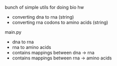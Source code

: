 bunch of simple utils for doing bio hw

- converting dna to rna (string)
- converting rna codons to amino acids (string)

main.py
- dna to rna
- rna to amino acids
- contains mappings between dna -> rna
- contains mappings between rna -> amino acids


